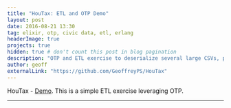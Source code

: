 ```yaml
---
title: "HouTax: ETL and OTP Demo"
layout: post
date: 2016-08-21 13:30
tag: elixir, otp, civic data, etl, erlang
headerImage: true
projects: true
hidden: true # don't count this post in blog pagination
description: "OTP and ETL exercise to deserialize several large CSVs, perform transformations, and encode into JSON."
author: geoff
externalLink: "https://github.com/GeoffreyPS/HouTax"
---
```


HouTax - [Demo](https://github.com/GeoffreyPS/HouTax). This is a simple ETL exercise leveraging OTP.

---